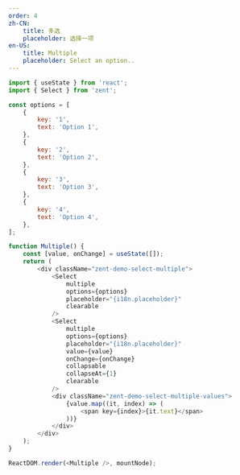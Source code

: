 ```yaml
---
order: 4
zh-CN:
	title: 多选
	placeholder: 选择一项
en-US:
	title: Multiple
	placeholder: Select an option..
---
```


```js
import { useState } from 'react';
import { Select } from 'zent';

const options = [
	{
		key: '1',
		text: 'Option 1',
	},
	{
		key: '2',
		text: 'Option 2',
	},
	{
		key: '3',
		text: 'Option 3',
	},
	{
		key: '4',
		text: 'Option 4',
	},
];

function Multiple() {
	const [value, onChange] = useState([]);
	return (
		<div className="zent-demo-select-multiple">
			<Select
				multiple
				options={options}
				placeholder="{i18n.placeholder}"
				clearable
			/>
			<Select
				multiple
				options={options}
				placeholder="{i18n.placeholder}"
				value={value}
				onChange={onChange}
				collapsable
				collapseAt={1}
				clearable
			/>
			<div className="zent-demo-select-multiple-values">
				{value.map((it, index) => (
					<span key={index}>{it.text}</span>
				))}
			</div>
		</div>
	);
}

ReactDOM.render(<Multiple />, mountNode);
```

<style>
	.zent-demo-select-multiple {
		&-values {
			> span:not(:last-child) {
				&:after {
					content: ', ';
				}
			}
		}

		> * {
			margin-bottom: 10px;
		}
	}
</style>
